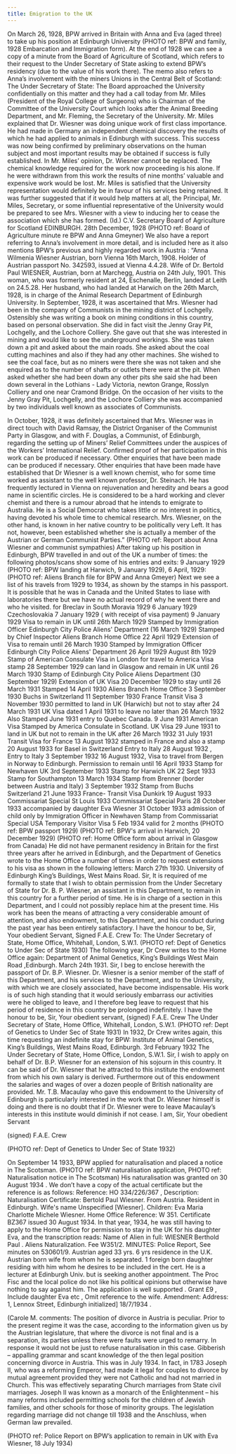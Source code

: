 ```yaml
---
title: Emigration to the UK
---
```


On March 26, 1928, BPW arrived in Britain with Anna and Eva (aged three) to take up his position
at Edinburgh University (PHOTO ref: BPW and family, 1928 Embarcation and Immigration form).
At the end of 1928 we can see a copy of a minute from the Board of Agriculture of Scotland, which
refers to their request to the Under Secretary of State asking to extend BPW’s residency (due to the
value of his work there). The memo also refers to Anna’s involvement with the miners Unions in
the Central Belt of Scotland:
The Under Secretary of State:
The Board approached the University confidentially on this matter and they had a call today from
Mr. Miles (President of the Royal College of Surgeons) who is Chairman of the Committee of the
University Court which looks after the Animal Breeding Department, and Mr. Fleming, the
Secretary of the University.
Mr. Miles explained that Dr. Wiesner was doing unique work of first class importance. He had made
in Germany an independent chemical discovery the results of which he had applied to animals in
Edinburgh with success. This success was now being confirmed by preliminary observations on the
human subject and most important results may be obtained if success is fully established.
In Mr. Miles’ opinion, Dr. Wiesner cannot be replaced. The chemical knowledge required for the
work now proceeding is his alone. If he were withdrawn from this work the results of nine months’
valuable and expensive work would be lost. Mr. Miles is satisfied that the University representation
would definitely be in favour of his services being retained.
It was further suggested that if it would help matters at all, the Principal, Mr. Miles, Secretary, or
some influential representative of the University would be prepared to see Mrs. Wiesner with a view
to inducing her to cease the association which she has formed.
(Id.) C.V. Secretary Board of Agriculture for Scotland EDINBURGH.
28th December, 1928
(PHOTO ref: Board of Agriculture minute re BPW and Anna Gmeyner)
We also have a report referring to Anna’s involvement in more detail, and is included here as it
also mentions BPW’s previous and highly regarded work in Austria :
“Anna Wilmenia Wiesner
Austrian, born Vienna 16th March, 1908. Holder of Austrian passport No. 342593, issued at Vienna
4.4.28. Wife of Dr. Bertold Paul WIESNER, Austrian, born at Marchegg, Austria on 24th July,
1901.
This woman, who was formerly resident at 24, Eschenalle, Berlin, landed at Leith on 24.5.28. Her
husband, who had landed at Harwich on the 26th March, 1928, is in charge of the Animal Research
Department of Edinburgh University. In September, 1928, it was ascertained that Mrs. Wiesner had
been in the company of Communists in the mining district of Lochgelly. Ostensibly she was writing
a book on mining conditions in this country, based on personal observation. She did in fact visit the
Jenny Gray Pit, Lochgelly, and the Lochore Colliery. She gave out that she was interested in mining
and would like to see the underground workings. She was taken down a pit and asked about the
main roads. She asked about the coal cutting machines and also if they had any other machines. She
wished to see the coal face, but as no miners were there she was not taken and she enquired as to the
number of shafts or outlets there were at the pit. When asked whether she had been down any other
pits she said she had been down several in the Lothians - Lady Victoria, newton Grange, Rosslyn
Colliery and one near Cramond Bridge. On the occasion of her visits to the Jenny Gray Pit,
Lochgelly, and the Lochore Colliery she was accompanied by two individuals well known as
associates of Communists.

In October, 1928, it was definitely ascertained that Mrs. Wiesner was in direct touch with David
Ramsay, the District Organiser of the Communist Party in Glasgow, and with F. Douglas, a Communist, of Edinburgh,
regarding the setting up of Miners’ Relief Committees under the auspices of the Workers’
International Relief. Confirmed proof of her participation in this work can be produced if necessary.
Other enquiries that have been made can be produced if necessary.
Other enquiries that have been made have established that Dr Wiesner is a well known chemist,
who for some time worked as assistant to the well known professor, Dr. Steinach. He has frequently
lectured in Vienna on rejuvenation and heredity and bears a good name in scientific circles. He is
considered to be a hard working and clever chemist and there is a rumour abroad that he intends to
emigrate to Australia. He is a Social Democrat who takes little or no interest in politics, having
devoted his whole time to chemical research. Mrs. Wiesner, on the other hand, is known in her
native country to be politically very Left. It has not, however, been established whether she is
actually a member of the Austrian or German Communist Parties.”
(PHOTO ref: Report about Anna Wiesner and communist sympathies)
After taking up his position in Edinburgh, BPW travelled in and out of the UK a number of times:
the following photos/scans show some of his entries and exits:
9 January 1929 (PHOTO ref: BPW landing at Harwich, 9 January 1929),
6 April, 1929: (PHOTO ref: Aliens Branch file for BPW and Anna Gmeyer)
Next we see a list of his travels from 1929 to 1934, as shown by the stamps in his passport. It is
possible that he was in Canada and the United States to liase with laboratories there but we have no
actual record of why he went there and who he visited.
for Breclav in South Moravia 1929
6 January 1929 Czechoslovakia
7 January 1929 ( with receipt of visa payment)
9 January 1929 Visa to remain in UK until 26th March 1929 Stamped by Immigration Officer
Edinburgh City Police Aliens' Department (16 March 1929) Stamped by Chief Inspector Aliens
Branch Home Office
22 April 1929 Extension of Visa to remain until 26 March 1930 Stamped by Immigration Officer
Edinburgh City Police Aliens' Department 26 April 1929
August 8th 1929 Stamp of American Consulate Visa in London for travel to America Visa stamp
28 September 1929 can land in Glasgow and remain in UK until 26 March 1930 Stamp of
Edinburgh City Police Aliens Department (30 September 1929)
Extension of UK Visa 20 December 1929 to stay until 26 March 1931 Stamped 14 April 1930
Aliens Branch Home Office
3 September 1930 Buchs in Switzerland
11 September 1930 France Transit Visa
3 November 1930 permitted to land in UK (Harwich) but not to stay after 24 March 1931
UK Visa dated 1 April 1931 to leave no later than 26 March 1932
Also Stamped June 1931 entry to Quebec Canada.
9 June 1931 American Visa Stamped by America Consulate in Scotland.
UK Visa 29 June 1931 to land in UK but not to remain in the UK after 26 March 1932
31 July 1931 Transit Visa for France 13 August 1932 stamped in France and also a stamp 20 August
1933 for Basel in Switzerland
Entry to Italy 28 August 1932 , Entry to Italy 3 September 1932
16 August 1932, Visa to travel from Bergen in Norway to Edinburgh. Permission to remain until 16
April 1933 Stamp for Newhaven UK
3rd September 1933 Stamp for Harwich UK
22 Sept 1933 Stamp for Southampton
13 March 1934 Stamp from Brenner (border between Austria and Italy)
3 September 1932 Stamp from Buchs Switzerland
21 June 1933 France- Transit Visa Dunkirk
19 August 1933 Commissariat Special St Louis
1933 Commissariat Special Paris 28 October 1933 accompanied by daughter Eva Wiesner
31 October 1933 admission of child only by Immigration Officer in Newhaven Stamp from
Commissariat Special
USA Temporary Visitor Visa 5 Feb 1934 valid for 2 months
(PHOTO ref: BPW passport 1929)
(PHOTO ref: BPW's arrival in Harwich, 20 December 1929)
(PHOTO ref: Home Office form about arrival in Glasgow from Canada)
He did not have permanent residency in Britain for the first three years after he arrived in
Edinburgh, and the Department of Genetics wrote to the Home Office a number of times in order to
request extensions to his visa as shown in the following letters:
March 27th 1930.
University of Edinburgh King’s Buildings, West Mains Road.
Sir,
It is required of me formally to state that I wish to obtain permission from the Under Secretary of
State for Dr. B. P. Wiesner, an assistant in this Department, to remain in this country for a further
period of time. He is in charge of a section in this Department, and I could not possibly replace him
at the present time. His work has been the means of attracting a very considerable amount of
attention, and also endowment, to this Department, and his conduct during the past year has been
entirely satisfactory.
I have the honour to be, Sir, Your obedient Servant,
Signed F.A.E. Crew
To: The Under Secretary of State, Home Office, Whitehall, London, S.W.1.
(PHOTO ref: Dept of Genetics to Under Sec of State 1930)
The following year, Dr Crew writes to the Home Office again:
Department of Animal Genetics, King’s Buildings West Main Road ,Edinburgh.
March 24th 1931.
Sir,
I beg to enclose herewith the passport of Dr. B.P. Wiesner. Dr. Wiesner is a senior member of the
staff of this Department, and his services to the Department, and to the University, with which we
are closely associated, have become indispensable. His work is of such high standing that it would
seriously embarrass our activities were he obliged to leave, and I therefore beg leave to request that
his period of residence in this country be prolonged indefinitely.
I have the honour to be, Sir, Your obedient servant,
(signed) F.A.E. Crew
The Under Secretary of State, Home Office, Whitehall, London, S.W.1.
(PHOTO ref: Dept of Genetics to Under Sec of State 1931)
In 1932, Dr Crew writes again, this time requesting an indefinite stay for BPW:
Institute of Animal Genetics, King’s Buildings, West Mains Road, Edinburgh.
3rd February 1932
The Under Secretary of State, Home Office, London, S.W.1.
Sir,
I wish to apply on behalf of Dr. B.P. Wiesner for an extension of his sojourn in this country. It can
be said of Dr. Wiesner that he attracted to this institute the endowment from which his own salary is
derived. Furthermore out of this endowment the salaries and wages of over a dozen people of
British nationality are provided. Mr. T.B. Macaulay who gave this endowment to the University of
Edinburgh is particularly interested in the work that Dr. Wiesner himself is doing and there is no
doubt that if Dr. Wiesner were to leave Macaulay’s interests in this institute would diminish if not
cease.
I am, Sir, Your obedient Servant

(signed) F.A.E. Crew

(PHOTO ref: Dept of Genetics to Under Sec of State 1932)

On September 14 1933, BPW applied for naturalisation and placed a notice in The Scotsman.
(PHOTO ref: BPW naturalisation application, PHOTO ref: Naturalisation notice in The Scotsman)
His naturalisation was granted on 30 August 1934 . We don’t have a copy of the actual certificate
but the reference is as follows: Reference: HO 334/226/367 , Description: Naturalisation
Certificate: Bertold Paul Wiesner. From Austria. Resident in Edinburgh. Wife's name Unspecified
[Wiesner]. Children: Eva Maria Charlotte Michele Wiesner. Home Office Reference: W 351.
Certificate BZ367 issued 30 August 1934. In that year, 1934, he was still having to apply to the
Home Office for permission to stay in the UK for his daughter Eva, and the transcription reads:
Name of Alien in full: WIESNER Berthold Paul . Aliens Naturalization. Fee W351/2. MINUTES:
Police Report, See minutes on 530601/9. Austrian aged 33 yrs. 6 yrs residence in the U.K.
Austrian born wife from whom he is separated. 1 foreign born daughter residing with him whom he
desires to be included in the cert. He is a lecturer at Edinburgh Univ. but is seeking another
appointment. The Proc Fisc and the local police do not like his political opinions but otherwise
have nothing to say against him. The application is well supported . Grant £9 , Include daughter
Eva etc , Omit reference to the wife. Amendment: Address: 1, Lennox Street, Edinburgh initialized]
18/7/1934 .

(Carole M. comments: The position of divorce in Austria is peculiar. Prior to the present regime it
was the case, according to the information given us by the Austrian legislature, that where the
divorce is not final and is a separation, its parties unless there were faults were urged to remarry.
In response it would not be just to refuse naturalisation in this case. Gibberish – appalling
grammar and scant knowledge of the then legal position concerning divorce in Austria. This was
in July 1934. In fact, in 1783 Joseph II, who was a reforming Emperor, had made it legal for
couples to divorce by mutual agreement provided they were not Catholic and had not married in
Church. This was effectively separating Church marriages from State civil marriages. Joseph II
was known as a monarch of the Enlightenment – his many reforms included permitting schools for
the children of Jewish families, and other schools for those of minority groups. The legislation
regarding marriage did not change till 1938 and the Anschluss, when German law prevailed.

(PHOTO ref: Police Report on BPW’s application to remain in UK with Eva Wiesner, 18 July 1934)
